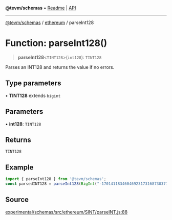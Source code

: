 **@tevm/schemas** • [Readme](../../README.md) \| [API](../../modules.md)

***

[@tevm/schemas](../../README.md) / [ethereum](../README.md) / parseInt128

# Function: parseInt128()

> **parseInt128**\<`TINT128`\>(`int128`): `TINT128`

Parses an INT128 and returns the value if no errors.

## Type parameters

• **TINT128** extends `bigint`

## Parameters

• **int128**: `TINT128`

## Returns

`TINT128`

## Example

```ts
import { parseInt128 } from '@tevm/schemas';
const parsedINT128 = parseInt128(BigInt("-170141183460469231731687303715884105728"));
```

## Source

[experimental/schemas/src/ethereum/SINT/parseINT.js:88](https://github.com/evmts/tevm-monorepo/blob/main/experimental/schemas/src/ethereum/SINT/parseINT.js#L88)
